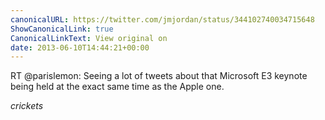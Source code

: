 ```yaml
---
canonicalURL: https://twitter.com/jmjordan/status/344102740034715648
ShowCanonicalLink: true
CanonicalLinkText: View original on
date: 2013-06-10T14:44:21+00:00
---
```

RT @parislemon: Seeing a lot of tweets about that Microsoft E3 keynote being held at the exact same time as the Apple one. 

*crickets*
